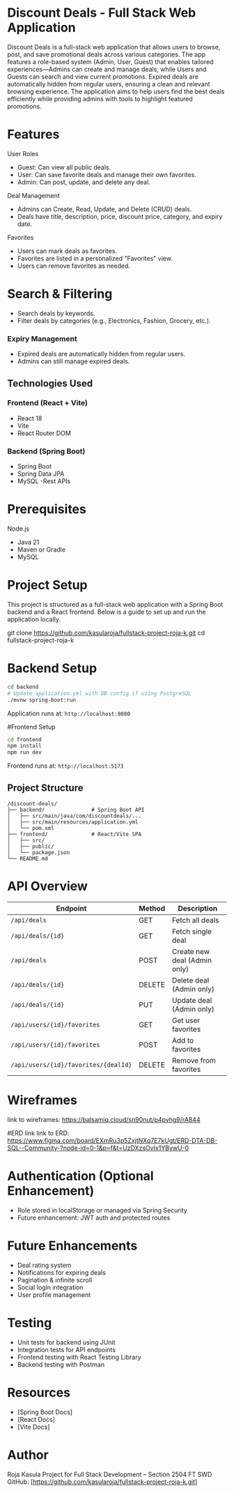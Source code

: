 # Discount Deals - Full Stack Web Application

Discount Deals is a full-stack web application that allows users to browse, post, and save promotional deals across various categories. The app features a role-based system (Admin, User, Guest) that enables tailored experiences—Admins can create and manage deals, while Users and Guests can search and view current promotions. Expired deals are automatically hidden from regular users, ensuring a clean and relevant browsing experience. The application aims to help users find the best deals efficiently while providing admins with tools to highlight featured promotions.
# Features

 User Roles
- Guest: Can view all public deals.
- User: Can save favorite deals and manage their own favorites.
- Admin: Can post, update, and delete any deal.

Deal Management
- Admins can Create, Read, Update, and Delete (CRUD) deals.
- Deals have title, description, price, discount price, category, and expiry date.

Favorites
- Users can mark deals as favorites.
- Favorites are listed in a personalized "Favorites" view.
- Users can remove favorites as needed.

# Search & Filtering
- Search deals by keywords.
- Filter deals by categories (e.g., Electronics, Fashion, Grocery, etc.).

### Expiry Management
- Expired deals are automatically hidden from regular users.
- Admins can still manage expired deals.

##  Technologies Used

### Frontend (React + Vite)
- React 18
- Vite
- React Router DOM

### Backend (Spring Boot)
- Spring Boot 
- Spring Data JPA
- MySQL
-Rest APIs

# Prerequisites
Node.js
- Java 21
- Maven or Gradle
- MySQL


# Project Setup
This project is structured as a full-stack web application with a Spring Boot backend and a React frontend. Below is a guide to set up and run the application locally.

git clone https://github.com/kasularoja/fullstack-project-roja-k.git
cd fullstack-project-roja-k

# Backend Setup

```bash
cd backend
# Update application.yml with DB config if using PostgreSQL
./mvnw spring-boot:run
```

Application runs at: `http://localhost:8080`

#Frontend Setup

```bash
cd frontend
npm install
npm run dev
```


Frontend runs at: `http://localhost:5173`


## Project Structure

```
/discount-deals/
├── backend/               # Spring Boot API
│   ├── src/main/java/com/discountdeals/...
│   ├── src/main/resources/application.yml
│   └── pom.xml
├── frontend/              # React/Vite SPA
│   ├── src/
│   ├── public/
│   └── package.json
└── README.md
```



# API Overview

| Endpoint                             | Method | Description                   |
|--------------------------------------|--------|-------------------------------|
| `/api/deals`                         | GET    | Fetch all deals               |
| `/api/deals/{id}`                    | GET    | Fetch single deal             |
| `/api/deals`                         | POST   | Create new deal (Admin only)  |
| `/api/deals/{id}`                    | DELETE | Delete deal (Admin only)      |
| `/api/deals/{id}`                    | PUT    | Update deal (Admin only)      |
| `/api/users/{id}/favorites`          | GET    | Get user favorites            |
| `/api/users/{id}/favorites`          | POST   | Add to favorites              |
| `/api/users/{id}/favorites/{dealId}` | DELETE | Remove from favorites |

# Wireframes
link to wireframes: https://balsamiq.cloud/sn90nut/p4pvhg9/rA844

#ERD link
link to ERD: https://www.figma.com/board/EXmRu3p5ZxjtNXq7E7kUgt/ERD-DTA-DB-SQL--Community-?node-id=0-1&p=f&t=UzDXzsOvIx1YBywU-0

# Authentication (Optional Enhancement)
- Role stored in localStorage or managed via Spring Security
- Future enhancement: JWT auth and protected routes

# Future Enhancements
- Deal rating system
- Notifications for expiring deals
- Pagination & infinite scroll
- Social login integration
- User profile management
# Testing
- Unit tests for backend using JUnit
- Integration tests for API endpoints
- Frontend testing with React Testing Library
- Backend testing with Postman 
# Resources

- [Spring Boot Docs]
- [React Docs]
- [Vite Docs]


# Author

Roja Kasula
Project for Full Stack Development – Section 2504 FT SWD  
GitHub: [https://github.com/kasularoja/fullstack-project-roja-k.git]  


